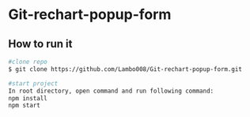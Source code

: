 # Git-rechart-popup-form
 
## How to run it
```bash
#clone repo
$ git clone https://github.com/Lambo008/Git-rechart-popup-form.git

#start project
In root directory, open command and run following command:
npm install
npm start
